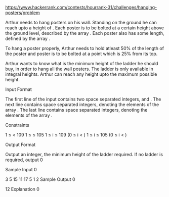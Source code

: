 
https://www.hackerrank.com/contests/hourrank-31/challenges/hanging-posters/problem

Arthur needs to hang  posters on his wall. Standing on the ground he can reach upto a height of . Each poster is to be bolted at a certain height above the ground level, described by the array . Each poster also has some length, defined by the array .

To hang a poster properly, Arthur needs to hold atleast 50% of the length of the poster and poster is to be bolted at a point which is 25% from its top.





Arthur wants to know what is the minimum height of the ladder he should buy, in order to hang all the wall posters. The ladder is only available in integral heights. Arthur can reach any height upto the maximum possible height.


Input Format

The first line of the input contains two space separated integers,  and .
The next line contains  space separated integers, denoting the elements of the array .
The last line contains  space separated integers, denoting the elements of the array .

Constraints

1 ≤  < 109
1 ≤  ≤ 105
1 ≤ i ≤ 109 (0 ≤ i < )
1 ≤ i ≤ 105 (0 ≤ i < )

Output Format

Output an integer, the minimum height of the ladder required. If no ladder is required, output 0

Sample Input 0

3 5
15 11 17
5 1 2
Sample Output 0

12
Explanation 0
